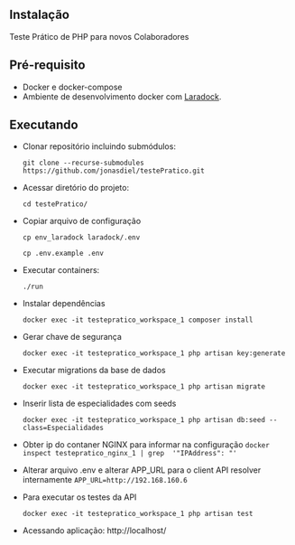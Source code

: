 ## Instalação

Teste Prático de PHP para novos Colaboradores

## Pré-requisito

- Docker e docker-compose
- Ambiente de desenvolvimento docker com [Laradock](https://laradock.io/).

## Executando

- Clonar repositório incluindo submódulos:

    `git clone --recurse-submodules https://github.com/jonasdiel/testePratico.git`

- Acessar diretório do projeto:

    `cd testePratico/`

- Copiar arquivo de configuração    

    `cp env_laradock laradock/.env`
    
    `cp .env.example .env`

- Executar containers:

    `./run`
- Instalar dependências

    `docker exec -it testepratico_workspace_1 composer install`    

- Gerar chave de segurança

    `docker exec -it testepratico_workspace_1 php artisan key:generate`
- Executar migrations da base de dados

    `docker exec -it testepratico_workspace_1 php artisan migrate`
- Inserir lista de especialidades com seeds

    `docker exec -it testepratico_workspace_1 php artisan db:seed --class=Especialidades`
- Obter ip do contaner NGINX para informar na configuração
    `docker inspect testepratico_nginx_1 | grep  '"IPAddress": "'`    

- Alterar arquivo .env e alterar APP_URL para o client API resolver internamente
    `APP_URL=http://192.168.160.6`
    
- Para executar os testes da API

    `docker exec -it testepratico_workspace_1 php artisan test`
    
- Acessando aplicação: http://localhost/    
